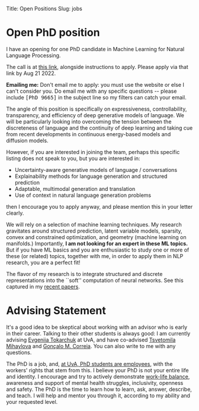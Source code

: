 Title: Open Positions
Slug: jobs

# Open PhD position

I have an opening for one PhD candidate in
Machine Learning for Natural Language Processing.

The call is at [this link](https://vacatures.uva.nl/UvA/job/PhD-Position-in-Machine-Learning-for-Natural-Language-Processing/750676902/), alongside instructions to apply. Please apply
via that link by Aug 21 2022. 

**Emailing me:** Don't email me to apply: you must use the website or else I
can't consider you. Do email me with any specific questions -- please include
<tt>[PhD 9665]</tt> in the subject line so my filters can catch your email.

The angle of this position is specifically on
expressiveness, controllability, transparency, and efficiency of deep generative
models of language. We will be particularly looking into overcoming the tension 
between the discreteness of language and the continuity of deep learning and 
taking cue from recent developments in continuous energy-based models and
diffusion models.

However, if you are interested in joining the team, perhaps this specific
listing does not speak to you, but you are interested in:

 - Uncertainty-aware generative models of language / conversations
 - Explainability methods for language generation and structured prediction
 - Adaptable, multimodal generation and translation
 - Use of context in natural language generation problems

then I encourage you to apply anyway, and please mention this in your letter
clearly.

We will rely on a selection of machine learning techniques. My research
gravitates around structured prediction, latent variable models, sparsity,
convex and constrained optimization, and geometry (machine learning on
manifolds.) Importantly, **I am not looking for an expert in these ML topics.**
But if you have ML basics and you are enthusiastic to study one or more of these
(or related) topics, together with me, in order to apply them in NLP research, 
you are a perfect fit!

The flavor of my research is to integrate structured and discrete
representations into the ``soft'' computation of neural networks.
See this captured in my [recent papers](/papers.html).

# Advising Statement

It's a good idea to be skeptical about working with an advisor who is early in
their career. Talking to their other students is always good: 
I am currently advising [Evgeniia Tokarchuk](https://evgeniia.tokarch.uk/) 
at UvA, and have co-advised [Tsvetomila Mihaylova](https://tsvm.github.io/)
and [Gonçalo M. Correia](https://goncalomcorreia.github.io/).
You can also write to me with any questions.

The PhD is a job, and, [at UvA, PhD students are employees](https://www.uva.nl/en/about-the-uva/working-at-the-uva/terms-of-employment/terms-of-employment.html),
with the workers' rights
that stem from this. 
I believe your PhD is not your entire life and identity. I encourage and try to
actively demonstrate [work-life
balance](https://www.uva.nl/en/about-the-uva/working-at-the-uva/terms-of-employment/work-and-personal-life/work-and-personal-life.html), awareness and support of mental health struggles,
inclusivity, openness and safety.
The PhD is the time to learn how to learn, ask,
answer, describe, and teach. I will help and mentor you through it,
according to my ability and your requested level.
